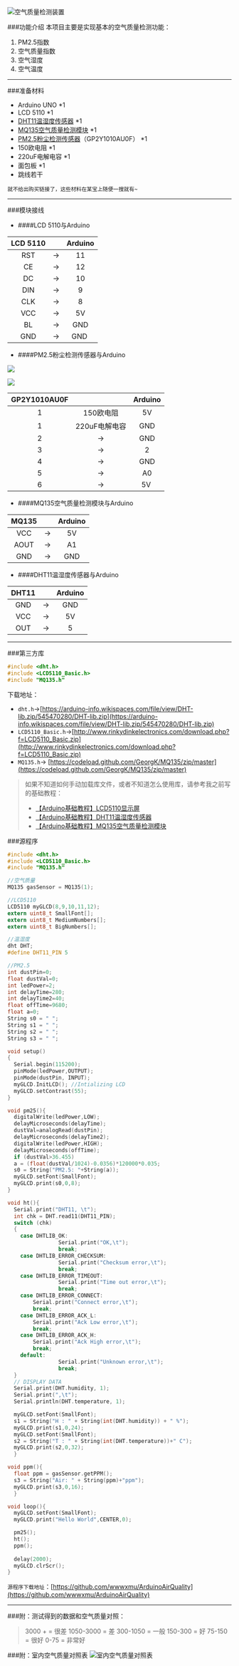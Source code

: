 ![空气质量检测装置](http://upload-images.jianshu.io/upload_images/1670644-ed9f36282b0d4981.jpg?imageMogr2/auto-orient/strip%7CimageView2/2/w/1240)

###功能介绍
本项目主要是实现基本的空气质量检测功能：
1. PM2.5指数
2. 空气质量指数
3. 空气湿度
4. 空气温度


---

###准备材料
- Arduino UNO *1
- LCD 5110 *1
- [DHT11温湿度传感器](http://www.jianshu.com/p/e85a01f5ea81) *1
- [MQ135空气质量检测模块](http://www.jianshu.com/p/db2be7aa6659) *1
- [PM2.5粉尘检测传感器](http://www.jianshu.com/p/7fd8070e01fd)（GP2Y1010AU0F） *1
- 150欧电阻 *1
- 220uF电解电容 *1
- 面包板 *1
- 跳线若干


```
就不给出购买链接了，这些材料在某宝上随便一搜就有~
```
---
###模块接线
- ####LCD 5110与Arduino

| LCD  5110|  | Arduino|
|:----:|:---:| :---:|
| RST| -> | 11 |
| CE |  ->| 12 |
| DC | ->| 10 |
|DIN | -> | 9 |
|CLK  | -> | 8|
|VCC | ->| 5V |
|BL | -> | GND|
|GND | -> | GND  |


- ####PM2.5粉尘检测传感器与Arduino

![](http://upload-images.jianshu.io/upload_images/1670644-c74fe02b973feedd.jpg?imageMogr2/auto-orient/strip%7CimageView2/2/w/1240)

![](http://upload-images.jianshu.io/upload_images/1670644-0acb0ddb93b2b3d1.jpg?imageMogr2/auto-orient/strip%7CimageView2/2/w/1240)

| GP2Y1010AU0F|  | Arduino|
|:----:|:---:| :---:|
| 1| 150欧电阻 | 5V |
| 1 |  220uF电解电容| GND |
| 2 | ->| GND |
|3 | -> | 2 |
|4  | -> | GND|
|5 | ->| A0 |
|6 | -> | 5V  |


- ####MQ135空气质量检测模块与Arduino

| MQ135|  | Arduino|
|:----:|:---:| :---:|
| VCC  | -> | 5V |
| AOUT | ->| A1 |
|GND | -> | GND |

- ####DHT11温湿度传感器与Arduino

| DHT11|  | Arduino|
|:----:|:---:| :---:|
| GND| ->|GND |
| VCC| -> |5V|
|OUT| -> | 5|
---

###第三方库
```c
#include <dht.h>
#include <LCD5110_Basic.h>
#include "MQ135.h"
```
下载地址：
- `dht.h`->[https://arduino-info.wikispaces.com/file/view/DHT-lib.zip/545470280/DHT-lib.zip](https://arduino-info.wikispaces.com/file/view/DHT-lib.zip/545470280/DHT-lib.zip)
- `LCD5110_Basic.h`->[http://www.rinkydinkelectronics.com/download.php?f=LCD5110_Basic.zip](http://www.rinkydinkelectronics.com/download.php?f=LCD5110_Basic.zip)
- `MQ135.h`-> [https://codeload.github.com/GeorgK/MQ135/zip/master](https://codeload.github.com/GeorgK/MQ135/zip/master)
> 如果不知道如何手动加载库文件，或者不知道怎么使用库，请参考我之前写的基础教程：
> - [【Arduino基础教程】LCD5110显示屏](http://www.jianshu.com/p/da13f46f59ab)
> - [【Arduino基础教程】DHT11温湿度传感器](http://www.jianshu.com/p/e85a01f5ea81)
> - [【Arduino基础教程】MQ135空气质量检测模块](http://www.jianshu.com/p/db2be7aa6659)

###源程序
```c
#include <dht.h>
#include <LCD5110_Basic.h>
#include "MQ135.h"

//空气质量
MQ135 gasSensor = MQ135(1);

//LCD5110
LCD5110 myGLCD(8,9,10,11,12);
extern uint8_t SmallFont[];
extern uint8_t MediumNumbers[];
extern uint8_t BigNumbers[];

//温湿度
dht DHT;
#define DHT11_PIN 5

//PM2.5
int dustPin=0;
float dustVal=0;
int ledPower=2;
int delayTime=280;
int delayTime2=40;
float offTime=9680;
float a=0;
String s0 = " ";
String s1 = " ";
String s2 = " ";
String s3 = " ";

void setup()
{
  Serial.begin(115200);
  pinMode(ledPower,OUTPUT);
  pinMode(dustPin, INPUT);
  myGLCD.InitLCD(); //Intializing LCD
  myGLCD.setContrast(55);
}

void pm25(){
  digitalWrite(ledPower,LOW); 
  delayMicroseconds(delayTime);
  dustVal=analogRead(dustPin); 
  delayMicroseconds(delayTime2);
  digitalWrite(ledPower,HIGH); 
  delayMicroseconds(offTime);
  if (dustVal>36.455)
  a = (float(dustVal/1024)-0.0356)*120000*0.035;
  s0 = String("PM2.5: "+String(a));
  myGLCD.setFont(SmallFont);
  myGLCD.print(s0,0,8);
}

void ht(){
  Serial.print("DHT11, \t");
  int chk = DHT.read11(DHT11_PIN);
  switch (chk)
  {
    case DHTLIB_OK:  
                Serial.print("OK,\t"); 
                break;
    case DHTLIB_ERROR_CHECKSUM: 
                Serial.print("Checksum error,\t"); 
                break;
    case DHTLIB_ERROR_TIMEOUT: 
                Serial.print("Time out error,\t"); 
                break;
    case DHTLIB_ERROR_CONNECT:
        Serial.print("Connect error,\t");
        break;
    case DHTLIB_ERROR_ACK_L:
        Serial.print("Ack Low error,\t");
        break;
    case DHTLIB_ERROR_ACK_H:
        Serial.print("Ack High error,\t");
        break;
    default: 
                Serial.print("Unknown error,\t"); 
                break;
  }
  // DISPLAY DATA
  Serial.print(DHT.humidity, 1);
  Serial.print(",\t");
  Serial.println(DHT.temperature, 1);

  myGLCD.setFont(SmallFont);
  s1 = String("H : " + String(int(DHT.humidity)) + " %");
  myGLCD.print(s1,0,24);
  myGLCD.setFont(SmallFont);
  s2 = String("T : " + String(int(DHT.temperature))+" C");
  myGLCD.print(s2,0,32);
  }

void ppm(){
  float ppm = gasSensor.getPPM();
  s3 = String("Air: " + String(ppm)+"ppm");
  myGLCD.print(s3,0,16);
  }

void loop(){ 
  myGLCD.setFont(SmallFont);
  myGLCD.print("Hello World",CENTER,0);

  pm25();
  ht();
  ppm();
  
  delay(2000);
  myGLCD.clrScr();
}
```
`源程序下载地址`：[https://github.com/wwwxmu/ArduinoAirQuality](https://github.com/wwwxmu/ArduinoAirQuality)

---
###附：测试得到的数据和空气质量对照：
>3000 +     =  很差
1050-3000 = 差
300-1050 = 一般
150-300 = 好
75-150 = 很好
0-75 = 非常好

###附：室内空气质量对照表
![室内空气质量对照表](http://upload-images.jianshu.io/upload_images/1670644-d598bd19c1622b1f.jpg?imageMogr2/auto-orient/strip%7CimageView2/2/w/1240)
